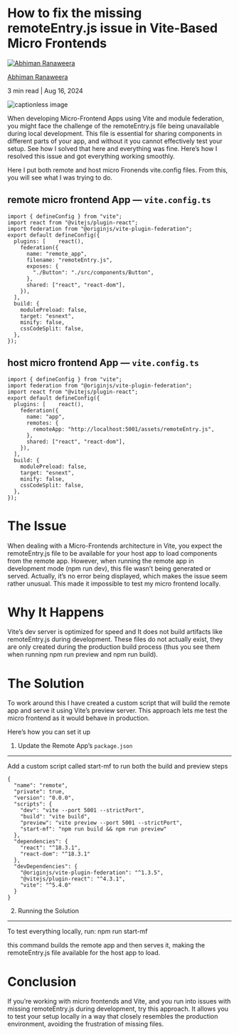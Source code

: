 # How to fix the missing remoteEntry.js issue in Vite-Based Micro Frontends

[![Abhiman Ranaweera](https://miro.medium.com/v2/resize:fill:64:64/1*5csW6IzMy7Uq75Y-KjI36w.jpeg)](https://medium.com/@abhimanranaweera?source=post_page---byline--05dd93ed8750---------------------------------------)

[Abhiman Ranaweera](https://medium.com/@abhimanranaweera?source=post_page---byline--05dd93ed8750---------------------------------------)

3 min read | Aug 16, 2024

![captionless image](https://miro.medium.com/v2/resize:fit:1400/format:webp/1*ecG1NIAGYbbqFBHb8JULiw.jpeg)

When developing Micro-Frontend Apps using Vite and module federation, you might face the challenge of the remoteEntry.js file being unavailable during local development. This file is essential for sharing components in different parts of your app, and without it you cannot effectively test your setup. See how I solved that here and everything was fine. Here’s how I resolved this issue and got everything working smoothly.

Here I put both remote and host micro Fronends vite.config files. From this, you will see what I was trying to do.

## remote micro frontend App — `vite.config.ts`

```
import { defineConfig } from "vite";
import react from "@vitejs/plugin-react";
import federation from "@originjs/vite-plugin-federation";
export default defineConfig({
  plugins: [    react(),
    federation({
      name: "remote_app",
      filename: "remoteEntry.js",
      exposes: {
        "./Button": "./src/components/Button",
      },
      shared: ["react", "react-dom"],
    }),
  ],
  build: {
    modulePreload: false,
    target: "esnext",
    minify: false,
    cssCodeSplit: false,
  },
});
```

## host micro frontend App — `vite.config.ts`

```
import { defineConfig } from "vite";
import federation from "@originjs/vite-plugin-federation";
import react from "@vitejs/plugin-react";
export default defineConfig({
  plugins: [    react(),
    federation({
      name: "app",
      remotes: {
        remoteApp: "http://localhost:5001/assets/remoteEntry.js",
      },
      shared: ["react", "react-dom"],
    }),
  ],
  build: {
    modulePreload: false,
    target: "esnext",
    minify: false,
    cssCodeSplit: false,
  },
});
```

# The Issue

When dealing with a Micro-Frontends architecture in Vite, you expect the remoteEntry.js file to be available for your host app to load components from the remote app. However, when running the remote app in development mode (npm run dev), this file wasn’t being generated or served. Actually, it’s no error being displayed, which makes the issue seem rather unusual. This made it impossible to test my micro frontend locally.

# Why It Happens

Vite’s dev server is optimized for speed and It does not build artifacts like remoteEntry.js during development. These files do not actually exist, they are only created during the production build process (thus you see them when running npm run preview and npm run build).

# The Solution

To work around this I have created a custom script that will build the remote app and serve it using Vite’s preview server. This approach lets me test the micro frontend as it would behave in production.

Here’s how you can set it up

1. Update the Remote App’s `package.json`

---

Add a custom script called start-mf to run both the build and preview steps

```
{
  "name": "remote",
  "private": true,
  "version": "0.0.0",
  "scripts": {
    "dev": "vite --port 5001 --strictPort",
    "build": "vite build",
    "preview": "vite preview --port 5001 --strictPort",
    "start-mf": "npm run build && npm run preview"
  },
  "dependencies": {
    "react": "^18.3.1",
    "react-dom": "^18.3.1"
  },
  "devDependencies": {
    "@originjs/vite-plugin-federation": "^1.3.5",
    "@vitejs/plugin-react": "^4.3.1",
    "vite": "^5.4.0"
  }
}
```

2. Running the Solution

---

To test everything locally, run: npm run start-mf

this command builds the remote app and then serves it, making the remoteEntry.js file available for the host app to load.

# Conclusion

If you’re working with micro frontends and Vite, and you run into issues with missing remoteEntry.js during development, try this approach. It allows you to test your setup locally in a way that closely resembles the production environment, avoiding the frustration of missing files.
